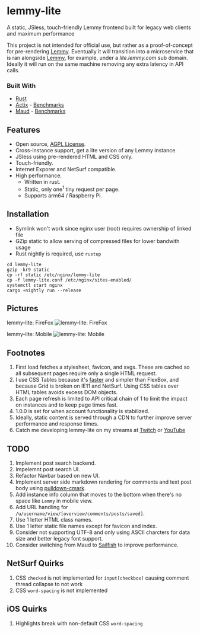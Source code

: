 # lemmy-lite
A static, JSless, touch-friendly Lemmy frontend built for legacy web clients and maximum performance

This project is not intended for official use, but rather as a proof-of-concept for pre-rendering [Lemmy](https://github.com/LemmyNet/lemmy). Eventually it will transition into a microservice that is ran alongside [Lemmy](https://github.com/LemmyNet/lemmy), for example, under a *lite.lemmy.com* sub domain. Ideally it will run on the same machine removing any extra latency in API calls.

### Built With

- [Rust](https://www.rust-lang.org)
- [Actix](https://actix.rs) - [Benchmarks](https://www.techempower.com/benchmarks/#test=composite)
- [Maud](https://maud.lambda.xyz) - [Benchmarks](https://ironoxidizer.github.io/ironoxidizer/blog/20200623-fastest-templating-engine)

## Features

- Open source, [AGPL License](/LICENSE).
- Cross-instance support, get a lite version of any Lemmy instance.
- JSless using pre-rendered HTML and CSS only.
- Touch-friendly.
- Internet Exporer and NetSurf compatible.
- High performance.
  - Written in rust.
  - Static, only one<sup>1</sup> tiny request per page.
  - Supports arm64 / Raspberry Pi.
  
## Installation

- Symlink won't work since nginx user (root) requires ownership of linked file
- GZip static to allow serving of compressed files for lower bandwith usage
- Rust nightly is required, use `rustup`
```
cd lemmy-lite
gzip -kr9 static
cp -rf static /etc/nginx/lemmy-lite
cp -f lemmy-lite.conf /etc/nginx/sites-enabled/
systemctl start nginx
cargo +nightly run --release
```

## Pictures

lemmy-lite: FireFox
![lemmy-lite: FireFox](https://user-images.githubusercontent.com/60191958/84398555-1872a280-abce-11ea-8e87-a06b3165a77e.png)

lemmy-lite: Mobile
![lemmy-lite: Mobile](https://user-images.githubusercontent.com/60191958/84398664-39d38e80-abce-11ea-862d-d2d5cb98a89b.png)

## Footnotes

1. First load fetches a stylesheet, favicon, and svgs. These are cached so all subsequent pages require only a single HTML request.
2. I use CSS Tables because it's [faster](https://benfrain.com/css-performance-test-flexbox-v-css-table-fight) and simpler than FlexBox, and because Grid is broken on IE11 and NetSurf. Using CSS tables over HTML tables avoids excess DOM objects.
3. Each page refresh is limited to API critical chain of 1 to limit the impact on instances and to keep page times fast.
4. 1.0.0 is set for when account functionality is stabilized.
5. Ideally, static content is served through a CDN to further improve server performance and response times.
6. Catch me developing lemmy-lite on my streams at [Twitch](https://www.twitch.tv/ironoxidizer) or [YouTube](https://www.youtube.com/channel/UCXeNgKTWtqOuIMXnhBHAskw)

## TODO

1. Implement post search backend.
2. Impelemnt post search UI.
3. Refactor Navbar based on new UI.
4. Implement server side markdown rendering for comments and text post body using [pulldown-cmark](https://github.com/raphlinus/pulldown-cmark).
5. Add instance info column that moves to the bottom when there's no space like `Lemmy` in mobile view.
6. Add URL handling for `/u/username/view/[overview/comments/posts/saved]`.
7. Use 1 letter HTML class names.
8. Use 1 letter static file names except for favicon and index.
9. Consider not supporting UTF-8 and only using ASCII charcters for data size and better legacy font support.
10. Consider switching from Maud to [Sailfish](https://github.com/Kogia-sima/sailfish/tree/master/benches) to improve performance.

## NetSurf Quirks

1. CSS `checked` is not implemented for `input[checkbox]` causing comment thread collapse to not work
2. CSS `word-spacing` is not implemented

## iOS Quirks

1. Highlights break with non-default CSS `word-spacing`
